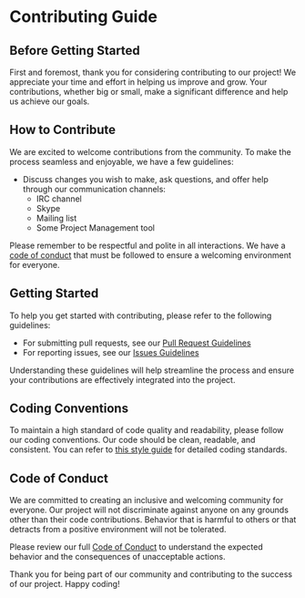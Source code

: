 # Contributing Guide

## Before Getting Started

First and foremost, thank you for considering contributing to our project! We appreciate your time and effort in helping us improve and grow. Your contributions, whether big or small, make a significant difference and help us achieve our goals.

## How to Contribute

We are excited to welcome contributions from the community. To make the process seamless and enjoyable, we have a few guidelines:

- Discuss changes you wish to make, ask questions, and offer help through our communication channels:
  - IRC channel
  - Skype
  - Mailing list
  - Some Project Management tool

Please remember to be respectful and polite in all interactions. We have a [code of conduct](CODE_OF_CONDUCT.md) that must be followed to ensure a welcoming environment for everyone.

## Getting Started

To help you get started with contributing, please refer to the following guidelines:

- For submitting pull requests, see our [Pull Request Guidelines](.github/PULL_REQUEST_TEMPLATE.md)
- For reporting issues, see our [Issues Guidelines](https://github.com/Wiresense/frontend/issues/new/choose)

Understanding these guidelines will help streamline the process and ensure your contributions are effectively integrated into the project.

## Coding Conventions

To maintain a high standard of code quality and readability, please follow our coding conventions. Our code should be clean, readable, and consistent. You can refer to [this style guide](https://github.com/airbnb/javascript) for detailed coding standards.

## Code of Conduct

We are committed to creating an inclusive and welcoming community for everyone. Our project will not discriminate against anyone on any grounds other than their code contributions. Behavior that is harmful to others or that detracts from a positive environment will not be tolerated.

Please review our full [Code of Conduct](CODE_OF_CONDUCT.md) to understand the expected behavior and the consequences of unacceptable actions.

Thank you for being part of our community and contributing to the success of our project. Happy coding!
